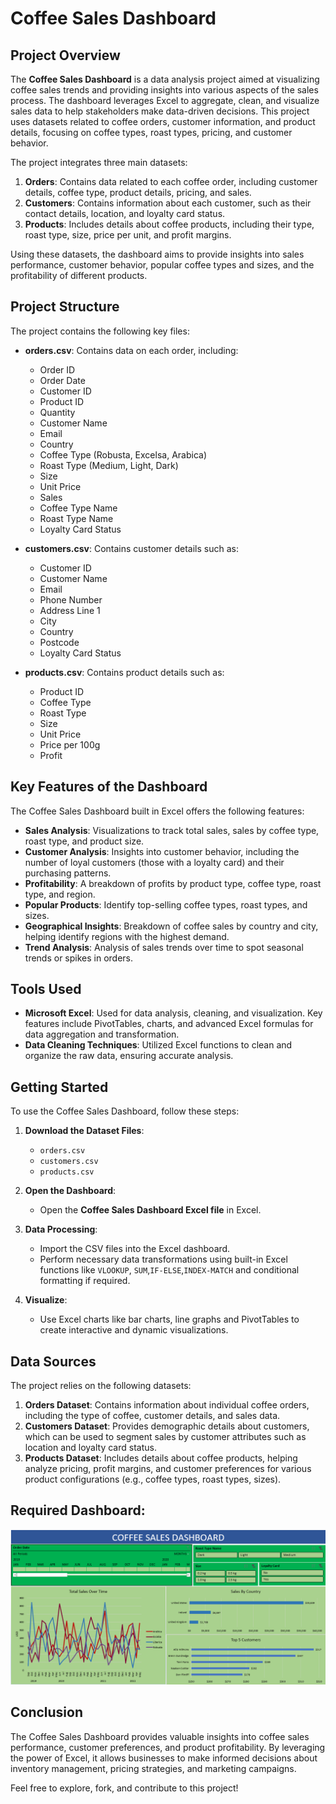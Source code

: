# Coffee Sales Dashboard

## Project Overview

The **Coffee Sales Dashboard** is a data analysis project aimed at visualizing coffee sales trends and providing insights into various aspects of the sales process. The dashboard leverages Excel to aggregate, clean, and visualize sales data to help stakeholders make data-driven decisions. This project uses datasets related to coffee orders, customer information, and product details, focusing on coffee types, roast types, pricing, and customer behavior.

The project integrates three main datasets:

1. **Orders**: Contains data related to each coffee order, including customer details, coffee type, product details, pricing, and sales.
2. **Customers**: Contains information about each customer, such as their contact details, location, and loyalty card status.
3. **Products**: Includes details about coffee products, including their type, roast type, size, price per unit, and profit margins.

Using these datasets, the dashboard aims to provide insights into sales performance, customer behavior, popular coffee types and sizes, and the profitability of different products.

## Project Structure

The project contains the following key files:

- **orders.csv**: Contains data on each order, including:
  - Order ID
  - Order Date
  - Customer ID
  - Product ID
  - Quantity
  - Customer Name
  - Email
  - Country
  - Coffee Type (Robusta, Excelsa, Arabica)
  - Roast Type (Medium, Light, Dark)
  - Size
  - Unit Price
  - Sales
  - Coffee Type Name
  - Roast Type Name
  - Loyalty Card Status

- **customers.csv**: Contains customer details such as:
  - Customer ID
  - Customer Name
  - Email
  - Phone Number
  - Address Line 1
  - City
  - Country
  - Postcode
  - Loyalty Card Status

- **products.csv**: Contains product details such as:
  - Product ID
  - Coffee Type
  - Roast Type
  - Size
  - Unit Price
  - Price per 100g
  - Profit

## Key Features of the Dashboard

The Coffee Sales Dashboard built in Excel offers the following features:

- **Sales Analysis**: Visualizations to track total sales, sales by coffee type, roast type, and product size.
- **Customer Analysis**: Insights into customer behavior, including the number of loyal customers (those with a loyalty card) and their purchasing patterns.
- **Profitability**: A breakdown of profits by product type, coffee type, roast type, and region.
- **Popular Products**: Identify top-selling coffee types, roast types, and sizes.
- **Geographical Insights**: Breakdown of coffee sales by country and city, helping identify regions with the highest demand.
- **Trend Analysis**: Analysis of sales trends over time to spot seasonal trends or spikes in orders.

## Tools Used

- **Microsoft Excel**: Used for data analysis, cleaning, and visualization. Key features include PivotTables, charts, and advanced Excel formulas for data aggregation and transformation.
- **Data Cleaning Techniques**: Utilized Excel functions to clean and organize the raw data, ensuring accurate analysis.

## Getting Started

To use the Coffee Sales Dashboard, follow these steps:

1. **Download the Dataset Files**:
   - `orders.csv`
   - `customers.csv`
   - `products.csv`

2. **Open the Dashboard**:
   - Open the **Coffee Sales Dashboard Excel file** in Excel.

3. **Data Processing**:
   - Import the CSV files into the Excel dashboard.
   - Perform necessary data transformations using built-in Excel functions like `VLOOKUP`, `SUM`,`IF-ELSE`,`INDEX-MATCH` and conditional formatting if required.
   
4. **Visualize**:
   - Use Excel charts like bar charts, line graphs and PivotTables to create interactive and dynamic visualizations.

## Data Sources

The project relies on the following datasets:

1. **Orders Dataset**: Contains information about individual coffee orders, including the type of coffee, customer details, and sales data.
2. **Customers Dataset**: Provides demographic details about customers, which can be used to segment sales by customer attributes such as location and loyalty card status.
3. **Products Dataset**: Includes details about coffee products, helping analyze pricing, profit margins, and customer preferences for various product configurations (e.g., coffee types, roast types, sizes).


## Required Dashboard:
![image alt](https://github.com/neokartik/Coffee_Sales_Dashboard/blob/9dbea3c5716dd00a6c32f4b16cad2079c868c509/Dataset%20%26%20assests/coffee_dashboard.png)

## Conclusion

The Coffee Sales Dashboard provides valuable insights into coffee sales performance, customer preferences, and product profitability. By leveraging the power of Excel, it allows businesses to make informed decisions about inventory management, pricing strategies, and marketing campaigns.

Feel free to explore, fork, and contribute to this project!
